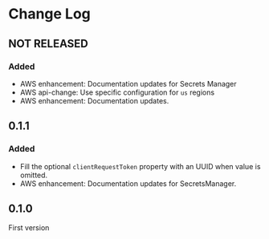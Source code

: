 # Change Log

## NOT RELEASED

### Added

- AWS enhancement: Documentation updates for Secrets Manager
- AWS api-change: Use specific configuration for `us` regions
- AWS enhancement: Documentation updates.

## 0.1.1

### Added

- Fill the optional `clientRequestToken` property with an UUID when value is omitted.
- AWS enhancement: Documentation updates for SecretsManager.

## 0.1.0

First version
